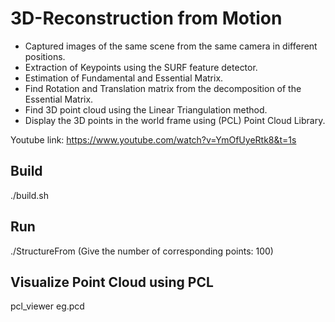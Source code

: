 # 3D-Reconstruction from Motion

 * Captured images of the same scene from the same camera in different positions.
 * Extraction of Keypoints using the SURF feature detector.
 * Estimation of Fundamental and Essential Matrix.
 * Find Rotation and Translation matrix from the decomposition of the Essential Matrix.
 * Find 3D point cloud using the Linear Triangulation method.
 * Display the 3D points in the world frame using (PCL) Point Cloud Library. 

Youtube link:
https://www.youtube.com/watch?v=YmOfUyeRtk8&t=1s

## Build
./build.sh

## Run
./StructureFrom
(Give the number of corresponding points: 100)

## Visualize Point Cloud using PCL
pcl_viewer eg.pcd
